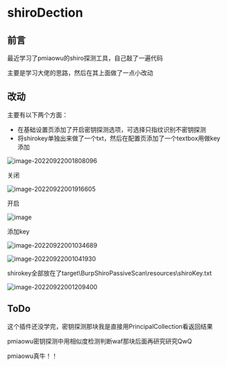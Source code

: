 # shiroDection

## 前言

最近学习了pmiaowu的shiro探测工具，自己敲了一遍代码

主要是学习大佬的思路，然后在其上面做了一点小改动

## 改动

主要有以下两个方面：

- 在基础设置页添加了开启密钥探测选项，可选择只指纹识别不密钥探测
- 将shirokey单独出来做了一个txt，然后在配置页添加了一个textbox用做key添加

![image-20220922001808096](https://user-images.githubusercontent.com/78201553/191558927-72fa208a-5eab-4b54-a9eb-fa80cacb982e.png)

关闭

![image-20220922001916605](https://user-images.githubusercontent.com/78201553/191558942-69ddcde2-e210-4dd6-8f53-ba6042dc4325.png)

开启

![image](https://user-images.githubusercontent.com/78201553/191561562-61d701d8-90f8-4102-828d-ff4ac675b7f3.png)

添加key

![image-20220922001034689](https://user-images.githubusercontent.com/78201553/191559035-b739486a-1357-4557-83af-4a4feb6b5a73.png)

![image-20220922001041930](https://user-images.githubusercontent.com/78201553/191559057-094087f9-9dba-4653-8bca-7db3ddbde357.png)

shirokey全部放在了target\BurpShiroPassiveScan\resources\shiroKey.txt

![image-20220922001209400](https://user-images.githubusercontent.com/78201553/191559087-0ecdff86-9422-4f10-9702-afd968767a44.png)

## ToDo

这个插件还没学完，密钥探测那块我是直接用PrincipalCollection看返回结果

pmiaowu密钥探测中用相似度检测判断waf那块后面再研究研究QwQ

pmiaowu真牛！！

